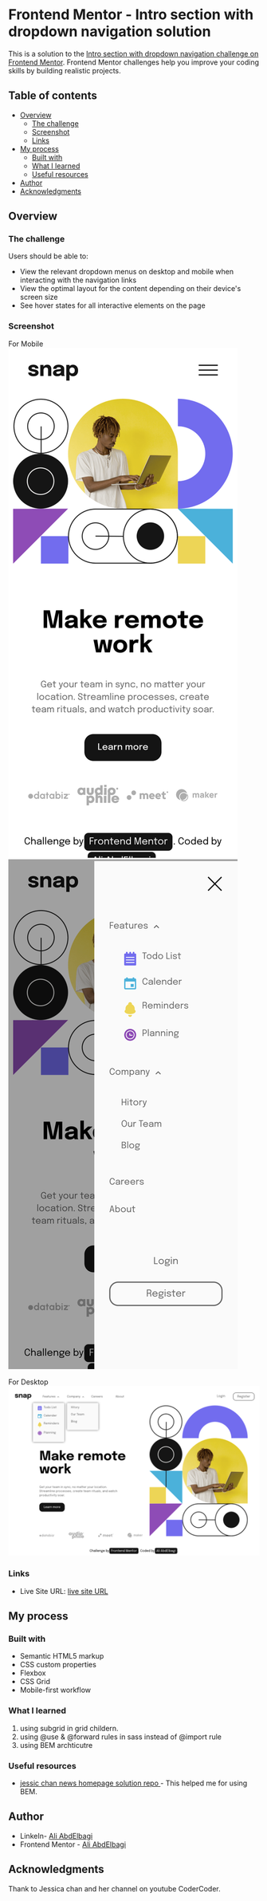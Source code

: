 # Frontend Mentor - Intro section with dropdown navigation solution

This is a solution to the [Intro section with dropdown navigation challenge on Frontend Mentor](https://www.frontendmentor.io/challenges/intro-section-with-dropdown-navigation-ryaPetHE5). Frontend Mentor challenges help you improve your coding skills by building realistic projects. 

## Table of contents

- [Overview](#overview)
  - [The challenge](#the-challenge)
  - [Screenshot](#screenshot)
  - [Links](#links)
- [My process](#my-process)
  - [Built with](#built-with)
  - [What I learned](#what-i-learned)
  - [Useful resources](#useful-resources)
- [Author](#author)
- [Acknowledgments](#acknowledgments)


## Overview

### The challenge

Users should be able to:

- View the relevant dropdown menus on desktop and mobile when interacting with the navigation links
- View the optimal layout for the content depending on their device's screen size
- See hover states for all interactive elements on the page

### Screenshot
For Mobile
![moile](./screenshots/mobile.png)
![mobile-nav](./screenshots/mobile-nav.png)

For Desktop 
![Desktop](./screenshots/desktop.png)

### Links

- Live Site URL: [live site URL ](https://ali007-depug/intro-section-with-dropdown-menu)

## My process

### Built with

- Semantic HTML5 markup
- CSS custom properties
- Flexbox
- CSS Grid
- Mobile-first workflow
### What I learned
1. using subgrid in grid childern.
2. using @use & @forward rules in sass instead of @import rule
3. using BEM archticutre

### Useful resources

- [jessic chan news homepage solution repo ](https://www.example.com) - This helped me for using BEM.


## Author

- LinkeIn- [Ali AbdElbagi](https://www.linkein.com/in/ali-abdelbagi-0231b223)
- Frontend Mentor - [Ali AbdElbagi](https://www.frontendmentor.io/profile/ali007-depug)

## Acknowledgments
Thank to Jessica chan and her channel on youtube CoderCoder.